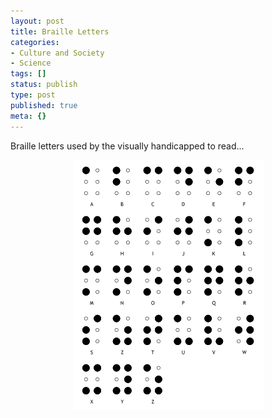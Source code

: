 ```yaml
---
layout: post
title: Braille Letters
categories:
- Culture and Society
- Science
tags: []
status: publish
type: post
published: true
meta: {}
---
```

<p align="left">Braille letters used by the visually handicapped to read...</p>
<p align="center"><img src="/img/braille.gif" /></p>

